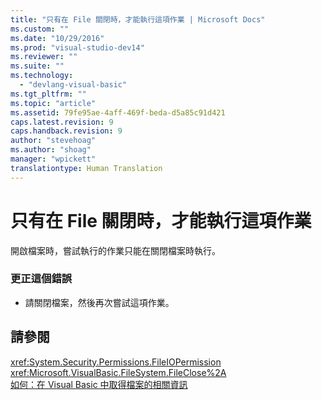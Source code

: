 ```yaml
---
title: "只有在 File 關閉時，才能執行這項作業 | Microsoft Docs"
ms.custom: ""
ms.date: "10/29/2016"
ms.prod: "visual-studio-dev14"
ms.reviewer: ""
ms.suite: ""
ms.technology: 
  - "devlang-visual-basic"
ms.tgt_pltfrm: ""
ms.topic: "article"
ms.assetid: 79fe95ae-4aff-469f-beda-d5a85c91d421
caps.latest.revision: 9
caps.handback.revision: 9
author: "stevehoag"
ms.author: "shoag"
manager: "wpickett"
translationtype: Human Translation
---
```

# 只有在 File 關閉時，才能執行這項作業
開啟檔案時，嘗試執行的作業只能在關閉檔案時執行。  
  
### 更正這個錯誤  
  
-   請關閉檔案，然後再次嘗試這項作業。  
  
## 請參閱  
 <xref:System.Security.Permissions.FileIOPermission>   
 <xref:Microsoft.VisualBasic.FileSystem.FileClose%2A>   
 [如何：在 Visual Basic 中取得檔案的相關資訊](http://msdn.microsoft.com/zh-tw/ca0720ec-f40e-4c11-9748-0ce1685c78f0)